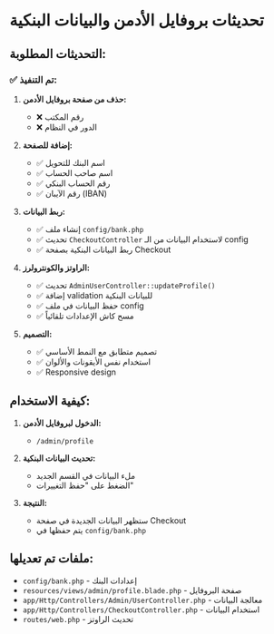# تحديثات بروفايل الأدمن والبيانات البنكية

## التحديثات المطلوبة:

### ✅ تم التنفيذ:

1. **حذف من صفحة بروفايل الأدمن:**
   - ❌ رقم المكتب
   - ❌ الدور في النظام

2. **إضافة للصفحة:**
   - ✅ اسم البنك للتحويل
   - ✅ اسم صاحب الحساب
   - ✅ رقم الحساب البنكي
   - ✅ رقم الآيبان (IBAN)

3. **ربط البيانات:**
   - ✅ إنشاء ملف `config/bank.php`
   - ✅ تحديث `CheckoutController` لاستخدام البيانات من الـ config
   - ✅ ربط البيانات البنكية بصفحة Checkout

4. **الراوتز والكونترولرز:**
   - ✅ تحديث `AdminUserController::updateProfile()`
   - ✅ إضافة validation للبيانات البنكية
   - ✅ حفظ البيانات في ملف config
   - ✅ مسح كاش الإعدادات تلقائياً

5. **التصميم:**
   - ✅ تصميم متطابق مع النمط الأساسي
   - ✅ استخدام نفس الأيقونات والألوان
   - ✅ Responsive design

## كيفية الاستخدام:

1. **الدخول لبروفايل الأدمن:**
   - `/admin/profile`

2. **تحديث البيانات البنكية:**
   - ملء البيانات في القسم الجديد
   - الضغط على "حفظ التغييرات"

3. **النتيجة:**
   - ستظهر البيانات الجديدة في صفحة Checkout
   - يتم حفظها في `config/bank.php`

## ملفات تم تعديلها:

- `config/bank.php` - إعدادات البنك
- `resources/views/admin/profile.blade.php` - صفحة البروفايل
- `app/Http/Controllers/Admin/UserController.php` - معالجة البيانات
- `app/Http/Controllers/CheckoutController.php` - استخدام البيانات
- `routes/web.php` - تحديث الراوتز
